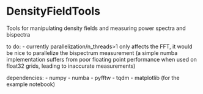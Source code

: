 # DensityFieldTools
Tools for manipulating density fields and measuring power spectra and bispectra

to do:
    - currently parallelization/n_threads>1 only affects the FFT, it would be nice to parallelize the bispectrum measurement
            (a simple numba implementation suffers from poor floating point performance when used on float32 grids, leading to inaccurate measurements)

dependencies:
    - numpy
    - numba
    - pyfftw
    - tqdm
    - matplotlib (for the example notebook)
    
